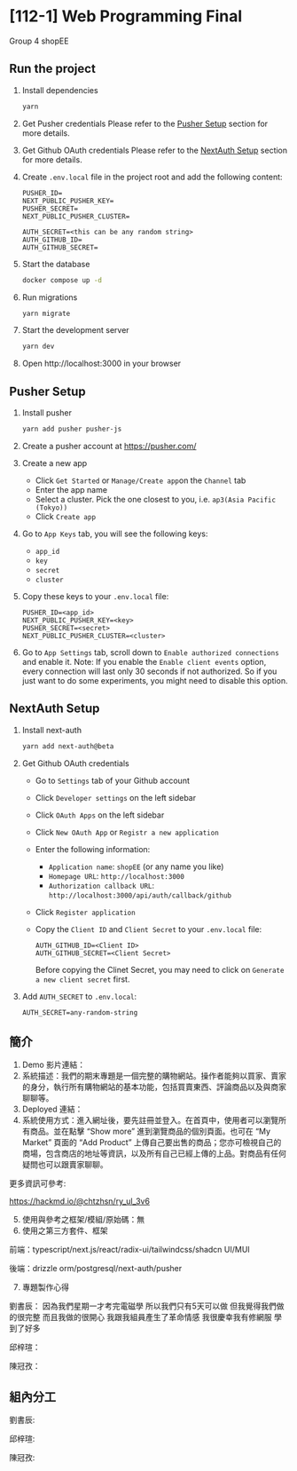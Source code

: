 # [112-1] Web Programming Final
Group 4 shopEE

## Run the project

1. Install dependencies
   ```bash
   yarn
   ```
2. Get Pusher credentials
   Please refer to the [Pusher Setup](#pusher-setup) section for more details.

3. Get Github OAuth credentials
   Please refer to the [NextAuth Setup](#nextauth-setup) section for more details.

4. Create `.env.local` file in the project root and add the following content:

   ```text
   PUSHER_ID=
   NEXT_PUBLIC_PUSHER_KEY=
   PUSHER_SECRET=
   NEXT_PUBLIC_PUSHER_CLUSTER=

   AUTH_SECRET=<this can be any random string>
   AUTH_GITHUB_ID=
   AUTH_GITHUB_SECRET=
   ```

5. Start the database
   ```bash
   docker compose up -d
   ```
6. Run migrations
   ```bash
   yarn migrate
   ```
7. Start the development server
   ```bash
   yarn dev
   ```
8. Open http://localhost:3000 in your browser

## Pusher Setup

1.  Install pusher

    ```bash
    yarn add pusher pusher-js
    ```

2.  Create a pusher account at https://pusher.com/
3.  Create a new app

    - Click `Get Started` or `Manage/Create app`on the `Channel` tab
    - Enter the app name
    - Select a cluster. Pick the one closest to you, i.e. `ap3(Asia Pacific (Tokyo))`
    - Click `Create app`

4.  Go to `App Keys` tab, you will see the following keys:
    - `app_id`
    - `key`
    - `secret`
    - `cluster`
5.  Copy these keys to your `.env.local` file:

    ```text
    PUSHER_ID=<app_id>
    NEXT_PUBLIC_PUSHER_KEY=<key>
    PUSHER_SECRET=<secret>
    NEXT_PUBLIC_PUSHER_CLUSTER=<cluster>
    ```

6.  Go to `App Settings` tab, scroll down to `Enable authorized connections` and enable it.
    Note: If you enable the `Enable client events` option, every connection will last only 30 seconds if not authorized. So if you just want to do some experiments, you might need to disable this option.

## NextAuth Setup

1. Install next-auth

   ```bash
   yarn add next-auth@beta
   ```

2. Get Github OAuth credentials

   - Go to `Settings` tab of your Github account
   - Click `Developer settings` on the left sidebar
   - Click `OAuth Apps` on the left sidebar
   - Click `New OAuth App` or `Registr a new application`
   - Enter the following information:
     - `Application name`: `shopEE` (or any name you like)
     - `Homepage URL`: `http://localhost:3000`
     - `Authorization callback URL`: `http://localhost:3000/api/auth/callback/github`
   - Click `Register application`
   - Copy the `Client ID` and `Client Secret` to your `.env.local` file:

     ```text
     AUTH_GITHUB_ID=<Client ID>
     AUTH_GITHUB_SECRET=<Client Secret>
     ```

     Before copying the Clinet Secret, you may need to click on `Generate a new client secret` first.

3. Add `AUTH_SECRET` to `.env.local`:

   ```text
   AUTH_SECRET=any-random-string
   ```

## 簡介

1. Demo 影片連結：
2. 系統描述：我們的期末專題是一個完整的購物網站。操作者能夠以買家、賣家的身分，執行所有購物網站的基本功能，包括買賣東西、評論商品以及與商家聊聊等。
3. Deployed 連結：
4. 系統使用方式：進入網址後，要先註冊並登入。在首頁中，使用者可以瀏覽所有商品。並在點擊 “Show more” 進到瀏覽商品的個別頁面。也可在 “My Market” 頁面的 “Add Product” 上傳自己要出售的商品；您亦可檢視自己的商場，包含商店的地址等資訊，以及所有自己已經上傳的上品。對商品有任何疑問也可以跟賣家聊聊。

更多資訊可參考:

https://hackmd.io/@chtzhsn/ry_ul_3v6

5. 使用與參考之框架/模組/原始碼：無
6. 使用之第三方套件、框架

前端：typescript/next.js/react/radix-ui/tailwindcss/shadcn UI/MUI

後端：drizzle orm/postgresql/next-auth/pusher

7. 專題製作心得

劉書辰：
因為我們星期一才考完電磁學 所以我們只有5天可以做 但我覺得我們做的很完整 而且我做的很開心 我跟我組員產生了革命情感 我很慶幸我有修網服 學到了好多

邱梓瑄：

陳冠孜：

## 組內分工
劉書辰:

邱梓瑄:

陳冠孜:
